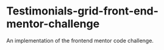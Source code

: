 # Testimonials-grid-front-end-mentor-challenge
An implementation of the frontend mentor code challenge.
